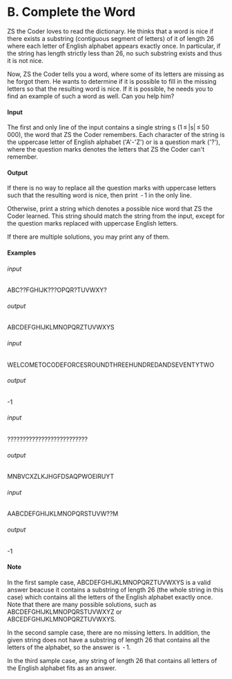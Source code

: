 # B. Complete the Word

ZS the Coder loves to read the dictionary. He thinks that a word is nice if there exists a substring (contiguous segment of letters) of it of length 26 where each letter of English alphabet appears exactly once. In particular, if the string has length strictly less than 26, no such substring exists and thus it is not nice.

Now, ZS the Coder tells you a word, where some of its letters are missing as he forgot them. He wants to determine if it is possible to fill in the missing letters so that the resulting word is nice. If it is possible, he needs you to find an example of such a word as well. Can you help him?

#### Input
The first and only line of the input contains a single string s (1 ≤ |s| ≤ 50 000), the word that ZS the Coder remembers. Each character of the string is the uppercase letter of English alphabet ('A'-'Z') or is a question mark ('?'), where the question marks denotes the letters that ZS the Coder can't remember.

#### Output
If there is no way to replace all the question marks with uppercase letters such that the resulting word is nice, then print  - 1 in the only line.

Otherwise, print a string which denotes a possible nice word that ZS the Coder learned. This string should match the string from the input, except for the question marks replaced with uppercase English letters.

If there are multiple solutions, you may print any of them.

#### Examples

###### input
ABC??FGHIJK???OPQR?TUVWXY?

###### output
ABCDEFGHIJKLMNOPQRZTUVWXYS

###### input
WELCOMETOCODEFORCESROUNDTHREEHUNDREDANDSEVENTYTWO

###### output
-1

###### input
??????????????????????????

###### output
MNBVCXZLKJHGFDSAQPWOEIRUYT

###### input
AABCDEFGHIJKLMNOPQRSTUVW??M

###### output
-1

#### Note

In the first sample case, ABCDEFGHIJKLMNOPQRZTUVWXYS is a valid answer beacuse it contains a substring of length 26 (the whole string in this case) which contains all the letters of the English alphabet exactly once. Note that there are many possible solutions, such as ABCDEFGHIJKLMNOPQRSTUVWXYZ or ABCEDFGHIJKLMNOPQRZTUVWXYS.

In the second sample case, there are no missing letters. In addition, the given string does not have a substring of length 26 that contains all the letters of the alphabet, so the answer is  - 1.

In the third sample case, any string of length 26 that contains all letters of the English alphabet fits as an answer.
